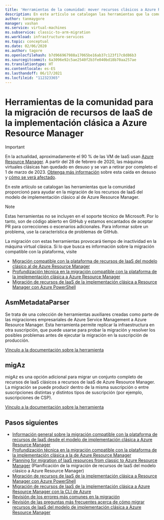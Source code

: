 ```yaml
---
title: 'Herramientas de la comunidad: mover recursos clásicos a Azure Resource Manager'
description: En este artículo se catalogan las herramientas que la comunidad proporcionó para ayudar en la migración de los recursos de IaaS del modelo de implementación clásico al de Azure Resource Manager.
author: tanmaygore
manager: vashan
ms.service: virtual-machines
ms.subservice: classic-to-arm-migration
ms.workload: infrastructure-services
ms.topic: conceptual
ms.date: 02/06/2020
ms.author: tagore
ms.openlocfilehash: b7d966967988a17065be16ab37c123f17c8d86b3
ms.sourcegitcommit: 6a3096e92c5ae2540f2b3fe040bd18b70aa257ae
ms.translationtype: HT
ms.contentlocale: es-ES
ms.lasthandoff: 06/17/2021
ms.locfileid: "112323365"
---
```

# <a name="community-tools-to-migrate-iaas-resources-from-classic-to-azure-resource-manager"></a>Herramientas de la comunidad para la migración de recursos de IaaS de la implementación clásica a Azure Resource Manager

> [!IMPORTANT]
> En la actualidad, aproximadamente el 90 % de las VM de IaaS usan [Azure Resource Manager](https://azure.microsoft.com/features/resource-manager/). A partir del 28 de febrero de 2020, las máquinas virtuales clásicas han quedado en desuso y se van a retirar por completo el 1 de marzo de 2023. [Obtenga más información]( https://aka.ms/classicvmretirement) sobre esta caída en desuso y [cómo se verá afectado](classic-vm-deprecation.md#how-does-this-affect-me).

En este artículo se catalogan las herramientas que la comunidad proporcionó para ayudar en la migración de los recursos de IaaS del modelo de implementación clásico al de Azure Resource Manager.

> [!NOTE]
> Estas herramientas no se incluyen en el soporte técnico de Microsoft. Por lo tanto, son de código abierto en GitHub y estamos encantados de aceptar PR para correcciones o escenarios adicionales. Para informar sobre un problema, use la característica de problemas de GitHub.
> 
> La migración con estas herramientas provocará tiempo de inactividad en la máquina virtual clásica. Si lo que busca es información sobre la migración compatible con la plataforma, visite 
> 
>   * [Migración compatible con la plataforma de recursos de IaaS del modelo clásico al de Azure Resource Manager](migration-classic-resource-manager-overview.md)
>   * [Profundización técnica en la migración compatible con la plataforma de la implementación clásica a Azure Resource Manager](migration-classic-resource-manager-deep-dive.md)
>   * [Migración de recursos de IaaS de la implementación clásica a Resource Manager con Azure PowerShell](migration-classic-resource-manager-ps.md)
> 
> 

## <a name="asmmetadataparser"></a>AsmMetadataParser
Se trata de una colección de herramientas auxiliares creadas como parte de las migraciones empresariales de Azure Service Management a Azure Resource Manager. Esta herramienta permite replicar la infraestructura en otra suscripción, que puede usarse para probar la migración y resolver los posibles problemas antes de ejecutar la migración en la suscripción de producción.

[Vínculo a la documentación sobre la herramienta](https://github.com/Azure/classic-iaas-resourcemanager-migration/tree/master/AsmToArmMigrationApiToolset)

## <a name="migaz"></a>migAz
migAz es una opción adicional para migrar un conjunto completo de recursos de IaaS clásicos a recursos de IaaS de Azure Resource Manager. La migración se puede producir dentro de la misma suscripción o entre suscripciones distintas y distintos tipos de suscripción (por ejemplo, suscripciones de CSP).

[Vínculo a la documentación sobre la herramienta](https://github.com/Azure/migAz)

## <a name="next-steps"></a>Pasos siguientes

* [Información general sobre la migración compatible con la plataforma de recursos de IaaS desde el modelo de implementación clásica a Azure Resource Manager](migration-classic-resource-manager-overview.md)
* [Profundización técnica en la migración compatible con la plataforma de la implementación clásica a la de Azure Resource Manager](migration-classic-resource-manager-deep-dive.md)
* [Planning for migration of IaaS resources from classic to Azure Resource Manager](migration-classic-resource-manager-plan.md) (Planificación de la migración de recursos de IaaS del modelo clásico a Azure Resource Manager)
* [Migración de recursos de IaaS de la implementación clásica a Resource Manager con Azure PowerShell](migration-classic-resource-manager-ps.md)
* [Migración de recursos de IaaS de la implementación clásica a Azure Resource Manager con la CLI de Azure](migration-classic-resource-manager-cli.md)
* [Revisión de los errores más comunes en la migración](migration-classic-resource-manager-errors.md)
* [Revisión de las preguntas más frecuentes acerca de cómo migrar recursos de IaaS del modelo de implementación clásica a Azure Resource Manager](migration-classic-resource-manager-faq.yml)
